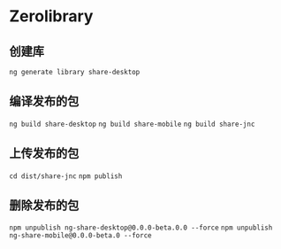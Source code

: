 # Zerolibrary

## 创建库
`ng generate library share-desktop`

## 编译发布的包
`ng build share-desktop` 
`ng build share-mobile` 
`ng build share-jnc` 

## 上传发布的包
`cd dist/share-jnc`
`npm publish` 

## 删除发布的包
`npm unpublish ng-share-desktop@0.0.0-beta.0.0 --force`
`npm unpublish ng-share-mobile@0.0.0-beta.0 --force`
